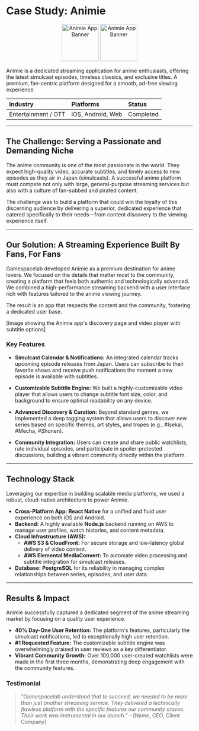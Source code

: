 # Case Study: Animie

<p align="center">
  <img src="https://cdn.discordapp.com/attachments/865420585437102090/1425196744031076544/image.png?ex=68e6b566&is=68e563e6&hm=28043d4ba6fc83a9b94552e0cfa56086326f1f468fb1a25df84f79352e561f68&" alt="Animie App Banner" width="100" height="100"/>
  <img src="https://cdn.discordapp.com/attachments/865420585437102090/1425196675160473752/image.png?ex=68e6b556&is=68e563d6&hm=d350ae7fe1a7f1d422999e6d543fe65a2c6439d3d24b5fb675f953e0607d9624&" alt="Animie App Banner" width="100" height="100"/>
</p>

Animie is a dedicated streaming application for anime enthusiasts, offering the latest simulcast episodes, timeless classics, and exclusive titles. A premium, fan-centric platform designed for a smooth, ad-free viewing experience.

| **Industry** | **Platforms** | **Status** |
| :--- | :--- | :--- |
| Entertainment / OTT | iOS, Android, Web | Completed |

---

## The Challenge: Serving a Passionate and Demanding Niche

The anime community is one of the most passionate in the world. They expect high-quality video, accurate subtitles, and timely access to new episodes as they air in Japan (simulcasts). A successful anime platform must compete not only with large, general-purpose streaming services but also with a culture of fan-subbed and pirated content.

The challenge was to build a platform that could win the loyalty of this discerning audience by delivering a superior, dedicated experience that catered specifically to their needs—from content discovery to the viewing experience itself.

---

## Our Solution: A Streaming Experience Built By Fans, For Fans

Gamespacelab developed Animie as a premium destination for anime lovers. We focused on the details that matter most to the community, creating a platform that feels both authentic and technologically advanced. We combined a high-performance streaming backend with a user interface rich with features tailored to the anime viewing journey.

The result is an app that respects the content and the community, fostering a dedicated user base.

[Image showing the Animie app's discovery page and video player with subtitle options]

### Key Features

* **Simulcast Calendar & Notifications:** An integrated calendar tracks upcoming episode releases from Japan. Users can subscribe to their favorite shows and receive push notifications the moment a new episode is available with subtitles.

* **Customizable Subtitle Engine:** We built a highly-customizable video player that allows users to change subtitle font size, color, and background to ensure optimal readability on any device.

* **Advanced Discovery & Curation:** Beyond standard genres, we implemented a deep tagging system that allows users to discover new series based on specific themes, art styles, and tropes (e.g., #Isekai, #Mecha, #Shonen).

* **Community Integration:** Users can create and share public watchlists, rate individual episodes, and participate in spoiler-protected discussions, building a vibrant community directly within the platform.

---

## Technology Stack

Leveraging our expertise in building scalable media platforms, we used a robust, cloud-native architecture to power Animie.

* **Cross-Platform App:** **React Native** for a unified and fluid user experience on both iOS and Android.
* **Backend:** A highly available **Node.js** backend running on AWS to manage user profiles, watch histories, and content metadata.
* **Cloud Infrastructure (AWS):**
    * **AWS S3 & CloudFront:** For secure storage and low-latency global delivery of video content.
    * **AWS Elemental MediaConvert:** To automate video processing and subtitle integration for simulcast releases.
* **Database:** **PostgreSQL** for its reliability in managing complex relationships between series, episodes, and user data.



---

## Results & Impact

Animie successfully captured a dedicated segment of the anime streaming market by focusing on a quality user experience.

* **40% Day-One User Retention:** The platform's features, particularly the simulcast notifications, led to exceptionally high user retention.
* **#1 Requested Feature:** The customizable subtitle engine was overwhelmingly praised in user reviews as a key differentiator.
* **Vibrant Community Growth:** Over 100,000 user-created watchlists were made in the first three months, demonstrating deep engagement with the community features.

### Testimonial

> *"Gamespacelab understood that to succeed, we needed to be more than just another streaming service. They delivered a technically flawless platform with the specific features our community craves. Their work was instrumental in our launch."*
> – [Name, CEO, Client Company]
